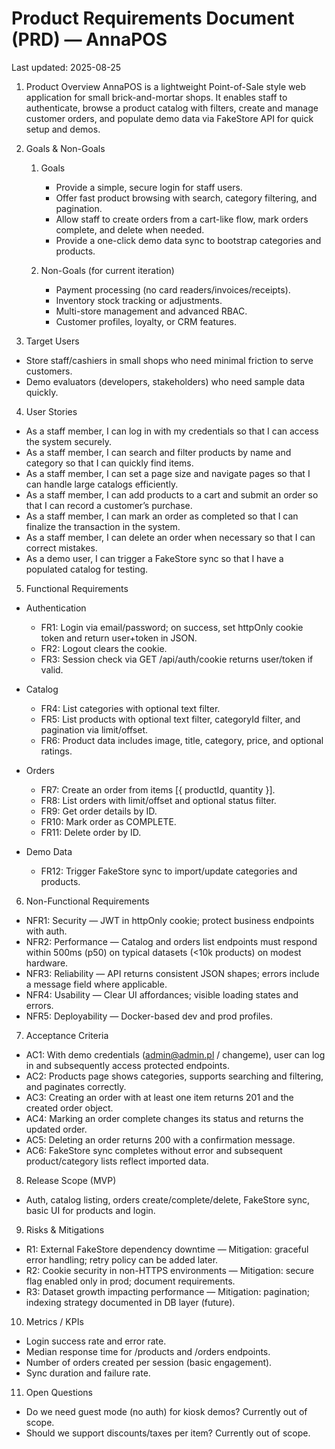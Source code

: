 # Product Requirements Document (PRD) — AnnaPOS

Last updated: 2025-08-25

1. Product Overview
AnnaPOS is a lightweight Point-of-Sale style web application for small brick-and-mortar shops. It enables staff to authenticate, browse a product catalog with filters, create and manage customer orders, and populate demo data via FakeStore API for quick setup and demos.

2. Goals & Non-Goals 
   1. Goals
      - Provide a simple, secure login for staff users.
      - Offer fast product browsing with search, category filtering, and pagination.
      - Allow staff to create orders from a cart-like flow, mark orders complete, and delete when needed.
      - Provide a one-click demo data sync to bootstrap categories and products.

   2. Non-Goals (for current iteration)
      - Payment processing (no card readers/invoices/receipts).
      - Inventory stock tracking or adjustments.
      - Multi-store management and advanced RBAC.
      - Customer profiles, loyalty, or CRM features.

3. Target Users
- Store staff/cashiers in small shops who need minimal friction to serve customers.
- Demo evaluators (developers, stakeholders) who need sample data quickly.

4. User Stories
- As a staff member, I can log in with my credentials so that I can access the system securely.
- As a staff member, I can search and filter products by name and category so that I can quickly find items.
- As a staff member, I can set a page size and navigate pages so that I can handle large catalogs efficiently.
- As a staff member, I can add products to a cart and submit an order so that I can record a customer’s purchase.
- As a staff member, I can mark an order as completed so that I can finalize the transaction in the system.
- As a staff member, I can delete an order when necessary so that I can correct mistakes.
- As a demo user, I can trigger a FakeStore sync so that I have a populated catalog for testing.

5. Functional Requirements
- Authentication
  - FR1: Login via email/password; on success, set httpOnly cookie token and return user+token in JSON.
  - FR2: Logout clears the cookie.
  - FR3: Session check via GET /api/auth/cookie returns user/token if valid.

- Catalog
  - FR4: List categories with optional text filter.
  - FR5: List products with optional text filter, categoryId filter, and pagination via limit/offset.
  - FR6: Product data includes image, title, category, price, and optional ratings.

- Orders
  - FR7: Create an order from items [{ productId, quantity }].
  - FR8: List orders with limit/offset and optional status filter.
  - FR9: Get order details by ID.
  - FR10: Mark order as COMPLETE.
  - FR11: Delete order by ID.

- Demo Data
  - FR12: Trigger FakeStore sync to import/update categories and products.

6. Non-Functional Requirements
- NFR1: Security — JWT in httpOnly cookie; protect business endpoints with auth.
- NFR2: Performance — Catalog and orders list endpoints must respond within 500ms (p50) on typical datasets (<10k products) on modest hardware.
- NFR3: Reliability — API returns consistent JSON shapes; errors include a message field where applicable.
- NFR4: Usability — Clear UI affordances; visible loading states and errors.
- NFR5: Deployability — Docker-based dev and prod profiles.

7. Acceptance Criteria
- AC1: With demo credentials (admin@admin.pl / changeme), user can log in and subsequently access protected endpoints.
- AC2: Products page shows categories, supports searching and filtering, and paginates correctly.
- AC3: Creating an order with at least one item returns 201 and the created order object.
- AC4: Marking an order complete changes its status and returns the updated order.
- AC5: Deleting an order returns 200 with a confirmation message.
- AC6: FakeStore sync completes without error and subsequent product/category lists reflect imported data.

8. Release Scope (MVP)
- Auth, catalog listing, orders create/complete/delete, FakeStore sync, basic UI for products and login.

9. Risks & Mitigations
- R1: External FakeStore dependency downtime — Mitigation: graceful error handling; retry policy can be added later.
- R2: Cookie security in non-HTTPS environments — Mitigation: secure flag enabled only in prod; document requirements.
- R3: Dataset growth impacting performance — Mitigation: pagination; indexing strategy documented in DB layer (future).

10. Metrics / KPIs
- Login success rate and error rate.
- Median response time for /products and /orders endpoints.
- Number of orders created per session (basic engagement).
- Sync duration and failure rate.

11. Open Questions
- Do we need guest mode (no auth) for kiosk demos? Currently out of scope.
- Should we support discounts/taxes per item? Currently out of scope.
